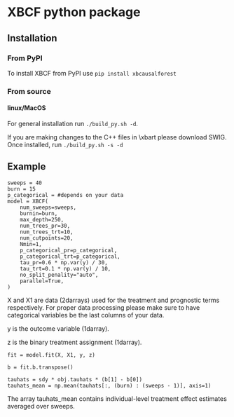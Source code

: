 # XBCF python package

## Installation

### From PyPI

To install XBCF from PyPI use `pip install xbcausalforest`

### From source

#### linux/MacOS

For general installation run `./build_py.sh -d`.

If you are making changes to the C++ files in \xbart please download SWIG.
Once installed, run `./build_py.sh -s -d`

## Example
```{r code}
sweeps = 40
burn = 15
p_categorical = #depends on your data
model = XBCF(
    num_sweeps=sweeps,
    burnin=burn,
    max_depth=250,
    num_trees_pr=30,
    num_trees_trt=10,
    num_cutpoints=20,
    Nmin=1,
    p_categorical_pr=p_categorical,
    p_categorical_trt=p_categorical,
    tau_pr=0.6 * np.var(y) / 30,
    tau_trt=0.1 * np.var(y) / 10,
    no_split_penality="auto",
    parallel=True,
)
```
X and X1 are data (2darrays) used for the treatment and prognostic terms respectively.
For proper data processing please make sure to have categorical variables be the last columns of your data.

y is the outcome variable (1darray).

z is the binary treatment assignment (1darray).

```{r code2}
fit = model.fit(X, X1, y, z)

b = fit.b.transpose()

tauhats = sdy * obj.tauhats * (b[1] - b[0])
tauhats_mean = np.mean(tauhats[:, (burn) : (sweeps - 1)], axis=1)
```
The array tauhats_mean contains individual-level treatment effect estimates averaged over sweeps.